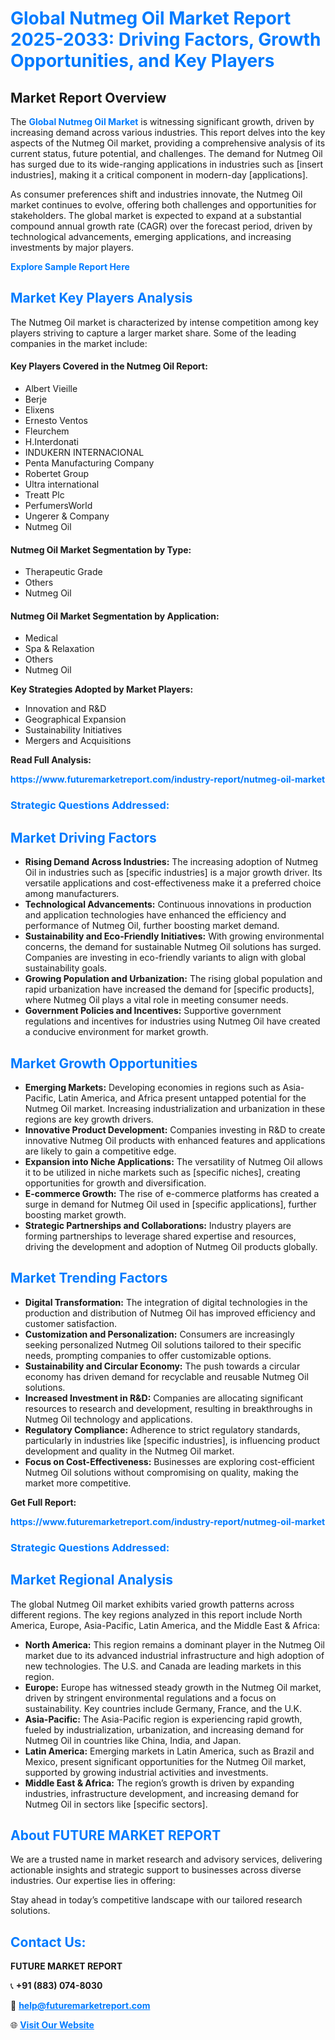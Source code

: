 <h1 style="color: #007BFF;">Global Nutmeg Oil Market Report 2025-2033: Driving Factors, Growth Opportunities, and Key Players</h1>

<section id="overview">
<h2>Market Report Overview</h2>
<p>The <a href="https://www.futuremarketreport.com/industry-report/nutmeg-oil-market" style="color: #007BFF; text-decoration: none;"><strong>Global Nutmeg Oil Market</strong></a> is witnessing significant growth, driven by increasing demand across various industries. This report delves into the key aspects of the Nutmeg Oil market, providing a comprehensive analysis of its current status, future potential, and challenges. The demand for Nutmeg Oil has surged due to its wide-ranging applications in industries such as [insert industries], making it a critical component in modern-day [applications].</p>
<p>As consumer preferences shift and industries innovate, the Nutmeg Oil market continues to evolve, offering both challenges and opportunities for stakeholders. The global market is expected to expand at a substantial compound annual growth rate (CAGR) over the forecast period, driven by technological advancements, emerging applications, and increasing investments by major players.</p>
</section>

<section id="overview">
<p><a href="https://www.futuremarketreport.com/request-sample/reportId=100895" style="color: #007BFF; text-decoration: none;"><strong>Explore Sample Report Here</strong></a></p>
</section>

<section id="key-players">
<h2 style="color: #007BFF;">Market Key Players Analysis</h2>
<p>The Nutmeg Oil market is characterized by intense competition among key players striving to capture a larger market share. Some of the leading companies in the market include:</p>
<h4>Key Players Covered in the Nutmeg Oil Report:</h4>
<ul><li>Albert Vieille</li><li>Berje</li><li>Elixens</li><li>Ernesto Ventos</li><li>Fleurchem</li><li>H.Interdonati</li><li>INDUKERN INTERNACIONAL</li><li>Penta Manufacturing Company</li><li>Robertet Group</li><li>Ultra international</li><li>Treatt Plc</li><li>PerfumersWorld</li><li>Ungerer &amp; Company</li><li>Nutmeg Oil</li></ul>
<h4>Nutmeg Oil Market Segmentation by Type:</h4>
<ul><li>Therapeutic Grade</li><li>Others</li><li>Nutmeg Oil</li></ul>

<h4>Nutmeg Oil Market Segmentation by Application:</h4>
<ul><li>Medical</li><li>Spa &amp; Relaxation</li><li>Others</li><li>Nutmeg Oil</li></ul>
<p><strong>Key Strategies Adopted by Market Players:</strong></p>
<ul>
<li>Innovation and R&D</li>
<li>Geographical Expansion</li>
<li>Sustainability Initiatives</li>
<li>Mergers and Acquisitions</li>
</ul>
</section>

<section>
<p><strong>Read Full Analysis: </strong></p><a href="https://www.futuremarketreport.com/industry-report/nutmeg-oil-market" style="color: #007BFF; text-decoration: none;"><strong>https://www.futuremarketreport.com/industry-report/nutmeg-oil-market</strong></a>
<h3 style="color: #007BFF;">Strategic Questions Addressed:</h3>
</section>

<section id="driving-factors">
<h2 style="color: #007BFF;">Market Driving Factors</h2>
<ul>
<li><strong>Rising Demand Across Industries:</strong> The increasing adoption of Nutmeg Oil in industries such as [specific industries] is a major growth driver. Its versatile applications and cost-effectiveness make it a preferred choice among manufacturers.</li>
<li><strong>Technological Advancements:</strong> Continuous innovations in production and application technologies have enhanced the efficiency and performance of Nutmeg Oil, further boosting market demand.</li>
<li><strong>Sustainability and Eco-Friendly Initiatives:</strong> With growing environmental concerns, the demand for sustainable Nutmeg Oil solutions has surged. Companies are investing in eco-friendly variants to align with global sustainability goals.</li>
<li><strong>Growing Population and Urbanization:</strong> The rising global population and rapid urbanization have increased the demand for [specific products], where Nutmeg Oil plays a vital role in meeting consumer needs.</li>
<li><strong>Government Policies and Incentives:</strong> Supportive government regulations and incentives for industries using Nutmeg Oil have created a conducive environment for market growth.</li>
</ul>
</section>

<section id="growth-opportunities">
<h2 style="color: #007BFF;">Market Growth Opportunities</h2>
<ul>
<li><strong>Emerging Markets:</strong> Developing economies in regions such as Asia-Pacific, Latin America, and Africa present untapped potential for the Nutmeg Oil market. Increasing industrialization and urbanization in these regions are key growth drivers.</li>
<li><strong>Innovative Product Development:</strong> Companies investing in R&D to create innovative Nutmeg Oil products with enhanced features and applications are likely to gain a competitive edge.</li>
<li><strong>Expansion into Niche Applications:</strong> The versatility of Nutmeg Oil allows it to be utilized in niche markets such as [specific niches], creating opportunities for growth and diversification.</li>
<li><strong>E-commerce Growth:</strong> The rise of e-commerce platforms has created a surge in demand for Nutmeg Oil used in [specific applications], further boosting market growth.</li>
<li><strong>Strategic Partnerships and Collaborations:</strong> Industry players are forming partnerships to leverage shared expertise and resources, driving the development and adoption of Nutmeg Oil products globally.</li>
</ul>
</section>

<section id="trending-factors">
<h2 style="color: #007BFF;">Market Trending Factors</h2>
<ul>
<li><strong>Digital Transformation:</strong> The integration of digital technologies in the production and distribution of Nutmeg Oil has improved efficiency and customer satisfaction.</li>
<li><strong>Customization and Personalization:</strong> Consumers are increasingly seeking personalized Nutmeg Oil solutions tailored to their specific needs, prompting companies to offer customizable options.</li>
<li><strong>Sustainability and Circular Economy:</strong> The push towards a circular economy has driven demand for recyclable and reusable Nutmeg Oil solutions.</li>
<li><strong>Increased Investment in R&D:</strong> Companies are allocating significant resources to research and development, resulting in breakthroughs in Nutmeg Oil technology and applications.</li>
<li><strong>Regulatory Compliance:</strong> Adherence to strict regulatory standards, particularly in industries like [specific industries], is influencing product development and quality in the Nutmeg Oil market.</li>
<li><strong>Focus on Cost-Effectiveness:</strong> Businesses are exploring cost-efficient Nutmeg Oil solutions without compromising on quality, making the market more competitive.</li>
</ul>
</section>

<section>
<p><strong>Get Full Report: </strong></p><a href="https://www.futuremarketreport.com/industry-report/nutmeg-oil-market" style="color: #007BFF; text-decoration: none;"><strong>https://www.futuremarketreport.com/industry-report/nutmeg-oil-market</strong></a>
<h3 style="color: #007BFF;">Strategic Questions Addressed:</h3>
</section>


<section id="regional-analysis">
<h2 style="color: #007BFF;">Market Regional Analysis</h2>
<p>The global Nutmeg Oil market exhibits varied growth patterns across different regions. The key regions analyzed in this report include North America, Europe, Asia-Pacific, Latin America, and the Middle East & Africa:</p>
<ul>
<li><strong>North America:</strong> This region remains a dominant player in the Nutmeg Oil market due to its advanced industrial infrastructure and high adoption of new technologies. The U.S. and Canada are leading markets in this region.</li>
<li><strong>Europe:</strong> Europe has witnessed steady growth in the Nutmeg Oil market, driven by stringent environmental regulations and a focus on sustainability. Key countries include Germany, France, and the U.K.</li>
<li><strong>Asia-Pacific:</strong> The Asia-Pacific region is experiencing rapid growth, fueled by industrialization, urbanization, and increasing demand for Nutmeg Oil in countries like China, India, and Japan.</li>
<li><strong>Latin America:</strong> Emerging markets in Latin America, such as Brazil and Mexico, present significant opportunities for the Nutmeg Oil market, supported by growing industrial activities and investments.</li>
<li><strong>Middle East & Africa:</strong> The region’s growth is driven by expanding industries, infrastructure development, and increasing demand for Nutmeg Oil in sectors like [specific sectors].</li>
</ul>
</section>

<footer>
<h2 style="color: #007BFF;">About FUTURE MARKET REPORT</h2>
<p>We are a trusted name in market research and advisory services, delivering actionable insights and strategic support to businesses across diverse industries. Our expertise lies in offering:</p>

<p>Stay ahead in today’s competitive landscape with our tailored research solutions.</p>

<h2 style="color: #007BFF;">Contact Us:</h2>
<p><strong>FUTURE MARKET REPORT</strong></p>
<p>📞 <strong>+91 (883) 074-8030</strong></p>
<p>📧 <strong><a href="mailto:help@futuremarketreport.com" style="color: #007BFF;">help@futuremarketreport.com</a></strong></p>
<p>🌐 <strong><a href="https://www.futuremarketreport.com/" style="color: #007BFF;">Visit Our Website</a></strong></p>
</footer>